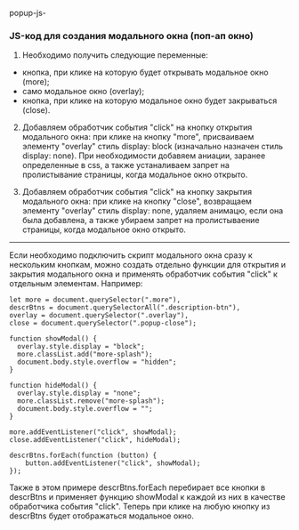 popup-js-

### JS-код для создания модального окна (поп-ап окно)

1. Необходимо получить следующие переменные:
* кнопка, при клике на которую будет открывать модальное окно (more);
* само модальное окно (overlay);
* кнопка, при клике на которую модальное окно будет закрываться (close).

2. Добавляем обработчик события "click" на кнопку открытия модального окна: при клике на кнопку "more", присваиваем элементу "overlay" стиль display: block (изначально назначен стиль display: none). При необходимости добавяем аниации, заранее определенные в css, а также устаналиваем запрет на пролистывание страницы, когда модальное окно открыто.

3. Добавляем обработчик события "click" на кнопку закрытия модального окна: при клике на кнопку "close", возвращаем элементу "overlay" стиль display: none, удаляем анимацю, если она была добавлена, а также убираем запрет на пролистываение страницы, когда модальное окно открыто.

---

Если необходимо подключить скрипт модального окна сразу к нескольким кнопкам, можно создать отдельно функции для открытия и закрытия модального окна и применять обработчик события "click" к отдельным элементам. Например:

    let more = document.querySelector(".more"),
    descrBtns = document.querySelectorAll(".description-btn"),
    overlay = document.querySelector(".overlay"),
    close = document.querySelector(".popup-close");

    function showModal() {
      overlay.style.display = "block";
      more.classList.add("more-splash");
      document.body.style.overflow = "hidden";
    }

    function hideModal() {
      overlay.style.display = "none";
      more.classList.remove("more-splash");
      document.body.style.overflow = "";
    }

    more.addEventListener("click", showModal);
    close.addEventListener("click", hideModal);
    
    descrBtns.forEach(function (button) {
        button.addEventListener("click", showModal);
    });
    
Также в этом примере descrBtns.forEach перебирает все кнопки в descrBtns и применяет функцию showModal к каждой из них в качестве обработчика события "click". Теперь при клике на любую кнопку из descrBtns будет отображаться модальное окно.
